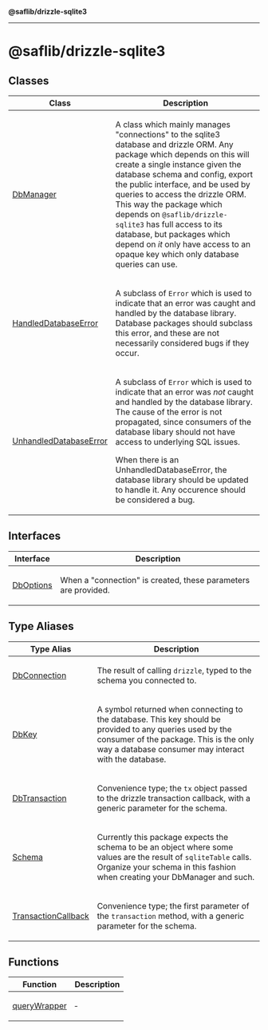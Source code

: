 **@saflib/drizzle-sqlite3**

***

# @saflib/drizzle-sqlite3

## Classes

<table>
<thead>
<tr>
<th>Class</th>
<th>Description</th>
</tr>
</thead>
<tbody>
<tr>
<td>

[DbManager](index/classes/DbManager.md)

</td>
<td>

A class which mainly manages "connections" to the sqlite3 database and drizzle
ORM. Any package which depends on this will create a single instance given the
database schema and config, export the public interface, and be used by queries
to access the drizzle ORM. This way the package which depends on
`@saflib/drizzle-sqlite3` has full access to its database, but packages
which depend on *it* only have access to an opaque key which only database
queries can use.

</td>
</tr>
<tr>
<td>

[HandledDatabaseError](index/classes/HandledDatabaseError.md)

</td>
<td>

A subclass of `Error` which is used to indicate that an error was caught and
handled by the database library. Database packages should subclass this error,
and these are not necessarily considered bugs if they occur.

</td>
</tr>
<tr>
<td>

[UnhandledDatabaseError](index/classes/UnhandledDatabaseError.md)

</td>
<td>

A subclass of `Error` which is used to indicate that an error was *not* caught
and handled by the database library. The cause of the error is not propagated,
since consumers of the database libary should not have access to underlying
SQL issues.

When there is an UnhandledDatabaseError, the database library should be updated
to handle it. Any occurence should be considered a bug.

</td>
</tr>
</tbody>
</table>

## Interfaces

<table>
<thead>
<tr>
<th>Interface</th>
<th>Description</th>
</tr>
</thead>
<tbody>
<tr>
<td>

[DbOptions](index/interfaces/DbOptions.md)

</td>
<td>

When a "connection" is created, these parameters are provided.

</td>
</tr>
</tbody>
</table>

## Type Aliases

<table>
<thead>
<tr>
<th>Type Alias</th>
<th>Description</th>
</tr>
</thead>
<tbody>
<tr>
<td>

[DbConnection](index/type-aliases/DbConnection.md)

</td>
<td>

The result of calling `drizzle`, typed to the schema you connected to.

</td>
</tr>
<tr>
<td>

[DbKey](index/type-aliases/DbKey.md)

</td>
<td>

A symbol returned when connecting to the database. This key should be provided
to any queries used by the consumer of the package. This is the only way a
database consumer may interact with the database.

</td>
</tr>
<tr>
<td>

[DbTransaction](index/type-aliases/DbTransaction.md)

</td>
<td>

Convenience type; the `tx` object passed to the drizzle transaction callback,
with a generic parameter for the schema.

</td>
</tr>
<tr>
<td>

[Schema](index/type-aliases/Schema.md)

</td>
<td>

Currently this package expects the schema to be an object where some values
are the result of `sqliteTable` calls. Organize your schema in this fashion
when creating your DbManager and such.

</td>
</tr>
<tr>
<td>

[TransactionCallback](index/type-aliases/TransactionCallback.md)

</td>
<td>

Convenience type; the first parameter of the `transaction` method, with a
generic parameter for the schema.

</td>
</tr>
</tbody>
</table>

## Functions

<table>
<thead>
<tr>
<th>Function</th>
<th>Description</th>
</tr>
</thead>
<tbody>
<tr>
<td>

[queryWrapper](index/functions/queryWrapper.md)

</td>
<td>

&hyphen;

</td>
</tr>
</tbody>
</table>
